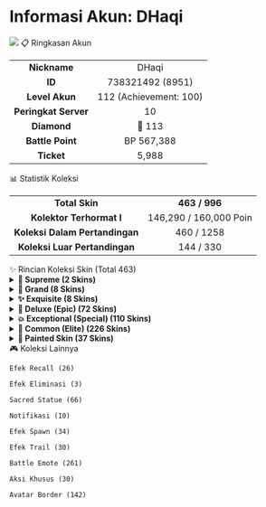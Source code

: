 <p align="center">
<h1><strong>Informasi Akun: DHaqi</strong></h1>
</p>
<img src="https://drive.google.com/uc?export=view&id=1wzx9DKXzqYrbpt4TLwmd3GbbuXwGNEkt">
📋 Ringkasan Akun

<table align="center">
<tr>
<td align="center"><strong>Nickname</strong></td>
<td align="center">DHaqi</td>
</tr>
<tr>
<td align="center"><strong>ID</strong></td>
<td align="center">738321492 (8951)</td>
</tr>
<tr>
<td align="center"><strong>Level Akun</strong></td>
<td align="center">112 (Achievement: 100)</td>
</tr>
<tr>
<td align="center"><strong>Peringkat Server</strong></td>
<td align="center">10</td>
</tr>
<tr>
<td align="center"><strong>Diamond</strong></td>
<td align="center">💎 113</td>
</tr>
<tr>
<td align="center"><strong>Battle Point</strong></td>
<td align="center">BP 567,388</td>
</tr>
<tr>
<td align="center"><strong>Ticket</strong></td>
<td align="center">5,988</td>
</tr>
</table>
📊 Statistik Koleksi

<table align="center">
<tr>
<td align="center"><strong>Total Skin</strong></td>
<td align="center"><strong>463 / 996</strong></td>
</tr>
<tr>
<td align="center"><strong>Kolektor Terhormat I</strong></td>
<td align="center">146,290 / 160,000 Poin</td>
</tr>
<tr>
<td align="center"><strong>Koleksi Dalam Pertandingan</strong></td>
<td align="center">460 / 1258</td>
</tr>
<tr>
<td align="center"><strong>Koleksi Luar Pertandingan</strong></td>
<td align="center">144 / 330</td>
</tr>
</table>
✨ Rincian Koleksi Skin (Total 463)

<details>
<summary><strong>👑 Supreme (2 Skins)</strong></summary>

    Obsidian Blade (Alucard)

    Galactic Vanquisher (Freya)

</details>

<details>
<summary><strong>🌟 Grand (8 Skins)</strong></summary>

    Leona (Karina)

    Grimlock (Roger)

    Cosmic Blaze (Claude)

    Bumblebee (X.Borg)

    Cosmic Dragon (Yu Zhong)

    Stellar Brilliance (Beatrix)

    Fluffy Dream (Floryn)

    Kurapika (Julian)

</details>

<details>
<summary><strong>✨ Exquisite (8 Skins)</strong></summary>

    Experiment 21 (Hayabusa)

    War Angel (Freya)

    No.1 Controller (Gord)

    Warrioress Paragon (Natalia)

    Water Lily (Kagura)

    Neon Lightwheel (Karrie)

    Hawk-eyed Sniper (Lesley)

    Thunder Flash (Selena)

</details>

<details>
<summary><strong>💎 Deluxe (Epic) (72 Skins)</strong></summary>

    S.A.B.E.R. Regulator (Saber)

    Darkest Temptress (Alice)

    Mecha Baby (Nana)

    Lightborn - Defender (Tigreal)

    Gemini - Halo (Karina)

    Marvelous Maestro (Akai)

    Blazing Axe (Franco)

    Soul Devourer (Bane)

    Dragon's Maw (Clint)

    Flower Fairy (Rafaela)

    S.A.B.E.R. Savior (Rafaela)

    Glorious General (Zilong)

    Blazing Gun (Layla)

    Taurus (Minotaur)

    Raven Shogun (Freya)

    ECHO (Chou)

    Fleet Warden (Yi Sun-shin)

    Blood Spear (Moskov)

    S.A.B.E.R. Automata (Johnson)

    S.A.B.E.R. Enforcer (Cyclops)

    Rattan Dragon (Estes)

    SPARKLE Estes (Estes)

    Aries (Hilda)

    Aquarius (Aurora)

    Phantom Hunter (Roger)

    Cyborg Werewolf (Roger)

    Phantom Ranger (Roger)

    Great Inventor (Harley)

    Hellfire (Irithiel)

    Sagittarius (Irithiel)

    V.E.N.O.M. Monitor Lizard (Grock)

    Codename: Rhino (Grock)

    Virgo (Odette)

    Pisces (Lancelot)

    Floral Knight (Lancelot)

    Cancer (Zhask)

    Scorpio (Helcurt)

    Hierophant (Pharsa)

    Meowkin Hunter (Lesley)

    Duchess of Tides (Lesley)

    Draconic Flame (Valir)

    Capricorn (Martis)

    Celestial Bastion (Uranus)

    V.E.N.O.M. Nephila (Hanabi)

    Vine Cradle (Chang'e)

    Virus (Selena)

    Gemini - Shadow (Selena)

    Blazing Force (Aldous)

    Blazing Trace (Claude)

    Challenger's Spark (Claude)

    Gaara (Vale)

    Libra (Lunox)

    Dawn Revelation (Lunox)

    Frost Wing (Kimmy)

    Infernal Magister (Faramis)

    Leo (Badang)

    Pegasus Seiya (Badang)

    Blazing Shadow (Esmeralda)

    Night Shade (Ling)

    M-World Ling (Ling)

    Dragon Armor (Masha)

    Meowkin Warden (Silvanna)

    Astral Arcana (Carmilla)

    Rune Sentinel (Atlas)

    Dragon's Shade (Yu Zhong)

    Phantom Mirage (Benedetta)

    APBren (Brody)

    Light Chaser (Beatrix)

    Archon of Knowledge (Natan)

    Dark Nexus (Valentina)

    SPARKLE Melissa (Melissa)

    SPARKLE Fredrinn (Fredrinn)

</details>

<details>
<summary><strong>💥 Exceptional (Special) (110 Skins)</strong></summary>

    Captain Thorns (Miya)

    Moon Priestess (Miya)

    Savage Pointguard (Balmond)

    Iron Hound (Saber)

    Divine Owl (Alice)

    Gold Baron (Tigreal)

    Viscount (Alucard)

    Demon's Bane (Alucard)

    Akazonae Samurai (Akai)

    Apocalypse (Franco)

    Best DJ (Bruno)

    Neymar Jr (Bruno)

    Rock and Roll (Clint)

    Badminton Champion (Clint)

    Seraphic Selfie (Rafaela)

    Christmas Carnival (Eudora)

    Eastern Warrior (Zilong)

    Royal Cavalry (Fanny)

    Bunny Babe (Layla)

    Twilight Waltz (Layla)

    Genki Slam (Lolita)

    Astro Mallet (Lolita)

    Dragon Hunter (Freya)

    Phantom Dancer (Natalia)

    Cyber Spectre (Natalia)

    Summer Festival (Kagura)

    Rock Star (Sun)

    Street Legend (Sun)

    Crimson Warrior (Alpha)

    Star Enforcer (Alpha)

    Crescent Scimitar (Ruby)

    Neon Edge (Ruby)

    Azure Sentry (Yi Sun-shin)

    Snake Eye Commander (Moskov)

    Violet Spear (Moskov)

    Death Ride (Johnson)

    Starblazer (Johnson)

    Crow Bishop (Estes)

    Arcane Magistrate (Estes)

    Heartbreak Empress (Aurora)

    Foxy Lady (Aurora)

    Special Force (Lapu-Lapu)

    Anubis (Roger)

    Nutcracker Monarch (Gatotkaca)

    Referee ( Harley)

    Pulsar Prodigy (Harley)

    Checkered Knight (Irithel)

    Wasteland Psycho (Grock)

    Dark Draconic (Argus)

    Butterfly Goddess (Odette)

    Wisdom of the Stars (Odette)

    Christmas Carnival (Lancelot)

    Dark Earl (Lancelot)

    Constellation (Diggie)

    Phantom Seer (Hylos)

    Extraterrestrial (Zhashk)

    Death's Shadow (Zhashk)

    Evolved Predator (Helcurt)

    Dream Prowler (Helcurt)

    Cheergunner (Lesley)

    Space Explorer (Jawhead)

    The Nutcracker (Jawhead)

    Shanghai Maiden (Angela)

    Dangerous Liaison (Gusion)

    Desert Spider (Gusion)

    Searing Maw (Martis)

    Floral Elfo (Chang'e)

    Kaminari (Kaja)

    Double Identity (Selena)

    The Insentient (Aldous)

    Plunderous Pirate (Claude)

    Earth's Mightiest (Claude)

    Frostborn Paladin (Leomord)

    Triumph - Eagle (Leomord)

    Insidious Tutor (Hanzo)

    Emerald Guardian (Belerick)

    Rising Nova (Kimmy)

    Abyssal Reaper (Thamuz)

    Sanctified Flame (Thamuz)

    Fashion Expert (Harith)

    Crimson Lion (Ministhar)

    Summer Sparks (Faramis)

    Susanoo (Badang)

    Amethyst Dance (Guinevere)

    Sakura Wishes (Guinevere)

    Astral Muse (Esmeralda)

    Ruins Scavenger (Dyrroth)

    Future Star (Lylia)

    Magitech Arsenal (Lylia)

    Bar-tender (Baxia)

    Dauntless Shield (Baxia)

    Classroom Charm (Silvanna)

    Proto Hunter (Popol & Kupa)

    Moonblade (Benedetta)

    Lethal Fang (Brody)

    Underground Boxer (Paquito)

    Jellyman (Gloo)

    Temporal Vortex (Natan)

    War Lion (Aulus)

    Cyber Assassin (Aamon)

    Cyber Agent (Valentina)

    Ancient Warden (Edith)

    Eternal Guardian (Yin)

    Nightwalker (Melissa)

    Hardlight Artificer (Xavier)

    Exoscout Scout (Joy)

    Fury of the Deep (Arlott)

    Fashion Mogul (Nolan)

    Circus Revere (Cici)

    Emberwisp Mystic (Zhuxin)

</details>

<details>
<summary><strong>🔷 Common (Elite) (226 Skins)</strong></summary>

    Burning Bow (Miya)

    Honor (Miya)

    Jungle Ranger (Miya)

    Power Source (Balmond)

    Ghoul's Fury (Balmond)

    Savage Hunter (Saber)

    Golden Flash (Saber)

    Silver Edge (Saber)

    Spirit Woman (Alice)

    Jade Empress (Alice)

    Graveyard Party (Nana)

    Dark Guardian (Tigreal)

    Fallen Guard (Tigreal)

    Wrymslayer (Tigreal)

    Lone Hero (Alucard)

    Fiery Inferno (Alucard)

    Empire Agent (Alucard)

    Phantom Blade (Karina)

    Blood Moon (Karina)

    Monk (Akai)

    Stream Recluse (Akai)

    Street Enforcer (Akai)

    Locomotive (Franco)

    Bone Crusher (Franco)

    Deep Sea Monster (Bane)

    Warlord (Bane)

    Street Football (Bruno)

    Witch Hunter (Clint)

    Fertility Goddess (Rafaela)

    Star Chaser (Rafaela)

    Flame Red Lips (Eudora)

    Elite Warrior (Zilong)

    Blazing Lancer (Zilong)

    Loyal Spear (Zilong)

    Punk Princess (Fanny)

    Imperial Warrior (Fanny)

    Green Flash (Layla)

    Classic Malefic Gunner (Layla)

    Bursting Yama (Minotaur)

    Orbiter (Minotaur)

    Sacred Hammer (Minotaur)

    Soldier in Training (Lolita)

    Special Op (Lolita)

    Spacetime Shadow (Hayabusa)

    Techie Ninja (Hayabusa)

    Dark Rose (Freya)

    Gladiator (Freya)

    Professor of Hell (Gord)

    New Baron (Gord)

    Glass Blade (Natalia)

    Deadly Mamba (Natalia)

    Flower Season (Kagura)

    Hip-hop Boy (Chou)

    King of Muay Thai (Chou)

    Celestial Outlaw (Sun)

    Fierce Dragon (Alpha)

    Sea Gladiator (Alpha)

    Cat Girl (Ruby)

    Edelweiss (Ruby)

    Major General (Yi Sun-shin)

    Apocalypse Agent (Yi Sun-shin)

    Rogulish Ranger (Yi Sun-shin)

    Surging Torrent (Yi Sun-shin)

    Spear of Bone Dragon (Moskov)

    Yasha (Moskov)

    Fire Chief (Johnson)

    Jeepney Racer (Johnson)

    Exorcist (Cyclops)

    Super Adventurer (Cyclops)

    Zombie Bambino (Cyclops)

    Holy Priest (Estes)

    White Crane (Estes)

    Power of Wildness (Hilda)

    Flower of the Wastes (Hilda)

    Nature's Throne (Aurora)

    Ancestral Blade (Lapu-Lapu)

    Imperial Champion (Lapu-Lapu)

    Son of the Wild (Lapu-Lapu)

    Lucent Beacon (Vexana)

    Cursed Shackle (Vexana)

    Dark Gent (Roger)

    Rising Star (Karrie)

    Bladed Mantis (Karrie)

    Mighty Guardian (Gatotkaca)

    Naughty Joker (Harley)

    Silver Cyclone (Irithel)

    Grave Guardian (Grock)

    Ancient Totem (Grock)

    Light of Dawn (Argus)

    Catastrophe (Argus)

    Winged Nightmare (Argus)

    Black Swan (Odette)

    Masked Knight (Lancelot)

    Marquess of Blades (Lancelot)

    Pigeoneer (Diggie)

    Circus Clown (Diggie)

    Underwood Steward (Diggie)

    Abyssal Shaman (Hylos)

    Jungle Watcher (Hylos)

    Crystalized Predator (Zhask)

    Exoracial Executer (Helcurt)

    Ice Scythe (Helcurt)

    Wings of Heaven (Pharsa)

    Peafowl's Dance (Pharsa)

    Indigo Aviatrix (Pharsa)

    Enchanting Witch (Pharsa)

    Royal Musketeer (Lesley)

    General Rosa (Lesley)

    Girl Scout (Jawhead)

    Victory Loader (Jawhead)

    Dove & Love (Angela)

    Moonlight Sonata (Gusion)

    Hairstylist (Gusion)

    Pale Flame (Valir)

    Arcane Seeker (Valir)

    Ancient Soul (Uranus)

    Earthen Relic (Uranus)

    Resplendent Iris (Hanabi)

    Moonstruck (Chang'e)

    Crimson Moon (Chang'e)

    Commandment (Kaja)

    Horror Whiplash (Kaja)

    Crow Magician (Kaja)

    Wasp Queen (Selena)

    Red Mantle (Aldous)

    Death (Aldous)

    Golden Bullet (Claude)

    Cerulean Winds (Vale)

    Kannagi (Vale)

    Hell Knight (Leomord)

    Bloody Mary (Lunox)

    Cosmic Harmony (Lunox)

    Nature's Harmony (Lunox)

    The Pale Phantom (Hanzo)

    Undead King (Hanzo)

    Tiger's Claw (Belerick)

    Steam Researcher (Kimmy)

    High Seas Cadet (Kimmy)

    Lord of Wrath (Thamuz)

    Liquid Fire (Thamuz)

    Savannah Cat (Harith)

    Stardust (Harith)

    King of War (Ministhar)

    Gilded King (Ministhar)

    Symbol of Valor (Ministhar)

    Atlantean Princess (Kadita)

    Dark Necro (Faramis)

    Enigmatic Wayfarer (Faramis)

    Ironfists (Badang)

    Desert Owl (Khufra)

    Apophis (Khufra)

    Iron Hook (Khufra)

    Bardic Whisper (Granger)

    Doomduelist Terminator (Granger)

    Fleur de Bleau (Guinevere)

    Ruddy Dusk (Esmeralda)

    Abyss Guard (Terizla)

    Flare (Terizla)

    Rustwreck (Terizla)

    Blue Storm (Terizla)

    Pecados Rioter (X.Borg)

    Fiery Dance (Ling)

    Scalebore (Dyrroth)

    School Idol (Lylia)

    Star Student (Lylia)

    Wild Totem (Baxia)

    Badass Roller (Baxia)

    Black Tortoise (Baxia)

    Winter Guard (Masha)

    Spirited Gauntlet (Masha)

    Darling Star (Wanwan)

    Shoujo Commander (Wanwan)

    Hallowed Lance (Silvanna)

    Future Cop (Silvanna)

    Verdant Lancer (Silvanna)

    Wisteria Count (Cecilion)

    The Illusionist (Cecilion)

    Wisteria Countess (Carmilla)

    Magician Girl (Carmilla)

    Reactor Core (Atlas)

    Fuel Turbine (Atlas)

    Tribal Howl (Popol & Kupa)

    Emerald Dragon (Yu Zhong)

    Yin-yang Mage (Luo Yi)

    Tenko (Luo Yi)

    Honor Blade (Benedetta)

    Prince of Sand (Khaleed)

    Crescent Scimitar (Khaleed)

    Desert Scavenger (Khaleed)

    Armored Lizard (Barats)

    Toy Rex (Barats)

    War Chief (Barats)

    Nameless Stray (Brody)

    Forest Hymn (Yve)

    Unrestrained Delight (Mathilda)

    Death Brow (Paquito)

    Verdant Enchanter (Gloo)

    X Factor (Beatrix)

    Blitz Attack (Beatrix)

    Monolith Watcher (Phoveus)

    Time Wielder (Natan)

    Chaos Hunter (Natan)

    Berserker (Aulus)

    Ironmaniac Reaver (Aulus)

    Noble Crest (Aamon)

    Celestial Safeguard (Edith)

    Springtide (Floryn)

    Paw Power (Floryn)

    Twinge Weaver (Melissa)

    Verdict of Light (Xavier)

    Silent Edge (Julian)

    Regal Renegade (Fredrinn)

    Jewel Connoisseur (Fredrinn)

    Feline Ranger (Joy)

    Royal Protector (Joy)

    Void Star (Novaria)

    Shifting Sand (Ixia)

    Voidwalker (Nolan)

    Whimsical Carnival (Cici)

    Nexus Engineer (Chip)

    Badlands Hooligan (Chip)

    Ethereal Serenity (Zhuxin)

    Venerated Vigilance (Suyou)

    Ardent Roar (Lukas)

    Shimmering Waves (Kalea)

</details>

<details>
<summary><strong>🎨 Painted Skin (37 Skins)</strong></summary>

    Raging Hunter (Roger)

    Ice Spike (Irithel)

    Hound of Steel (Saber)

    Midnight Waltz (Layla)

    Street King (Sun)

    Wisdom of Hearts (Odette)

    Demon Seer (Hylos)

    Terran Deviant (Zhask)

    Death's Harbinger (Zhask)

    Phantom Powder (Helcurt)

    Royal Spider (Gusion)

    Sanctified Inferno (Thamuz)

    Radiant Lion (Ministhar)

    Magitech Blaster (Lylia)

    Classroom Charm (Silvanna)

    Proto Striker (Popol & Kupa)

    Digital Enchantress (Valentina)

    Golden Warden (Edith)

    Immortal Guardian (Yin)

    Cursewalker (Melissa)

    Lightwave Artificer (Xavier)

    Exosstar Runner (Joy)

    Scorn of the Deep (Arlott)

    Fashion Tycoon (Nolan)

    Circus Fantasy (Cici)

    Soulwisp Mystic (Zhuxin)

    Rogue Mamba (Natalia)

    Tactical Specialist (Yi Sun-shin)

    Imperial Soldier (Lapu-Lapu)

    Malediction (Argus)

    Fire Crystal (Thamuz)

</details>
🎮 Koleksi Lainnya

    Efek Recall (26)

    Efek Eliminasi (3)

    Sacred Statue (66)

    Notifikasi (10)

    Efek Spawn (34)

    Efek Trail (30)

    Battle Emote (261)

    Aksi Khusus (30)

    Avatar Border (142)

